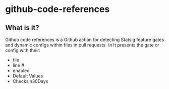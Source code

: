 # github-code-references

## What is it?

Github code references is a Github action for detecting Statsig feature gates and dynamic configs within files in pull requests. \n
It presents the gate or config with their:

- file
- line #
- enabled
- Default Values
- Checksin30Days
